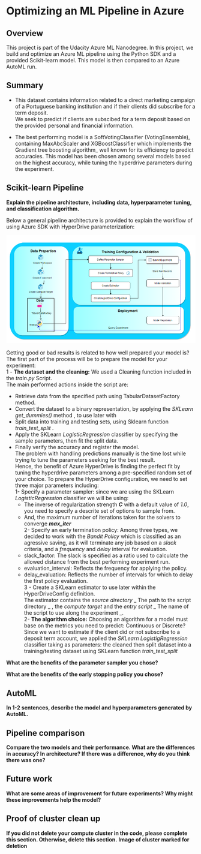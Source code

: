 # Optimizing an ML Pipeline in Azure

## Overview
This project is part of the Udacity Azure ML Nanodegree.
In this project, we build and optimize an Azure ML pipeline using the Python SDK and a provided Scikit-learn model.
This model is then compared to an Azure AutoML run.

## Summary
- This dataset contains information related to a direct marketing campaign of a Portuguese banking institution and if their clients did subscribe for a term deposit.<br>
We seek to predict if clients are subscibed for a term deposit based on the provided personal and financial information.

- The best performing model is a SoftVotingClassifier (VotingEnsemble), containing MaxAbcScaler and XGBoostClassifier which implements the Gradient tree boosting algorithm_  well known for its efficiency to predict accuracies. 
This model has been chosen among several models based on the highest accuracy, while tuning the hyperdrive parameters during the experiment.

## Scikit-learn Pipeline
**Explain the pipeline architecture, including data, hyperparameter tuning, and classification algorithm.**

Below a general pipeline architecture is provided to explain the workflow of using Azure SDK with HyperDrive parameterization:

![alt_text](SklearnPipelineArchitecture.PNG)

Getting good or bad results is related to how well prepared your model is? <br>
The first part of the process will be to prepare the model for your experiment:<br>
1 - **The dataset and the cleaning:** We used a Cleaning function included in the _train.py_ Script. <br>
The main performed actions inside the script are: <br>
   - Retrieve data from the specified path using TabularDatasetFactory method.<br>
   - Convert the dataset to a binary representation, by applying the _SKLearn get_dummies()_ method , to use later with <br>
   - Split data into training and testing sets, using Sklearn function  *train_test_split* .<br>
   - Apply the SKLearn _LogisticRegression_ classifier by specifying the sample parameters, then fit the split data.<br>
   - Finally verify the accuracy and register the model.<br>
The problem with handling predictions manually is the time lost while trying to tune the parameters seeking for the best result.<br>
Hence, the benefit of Azure HyperDrive is finding the perfect fit by tuning the hyperdrive parameters among a pre-specified random set of your choice.
To prepare the HyperDrive configuration, we need to set three major parameters including:<br>
   1- Specify a parameter sampler: since we are using the SKLearn _LogisticRegression_ classifier we will be using:<br>
      - The inverse of regularization strength _**C**_ with a default value of _1.0_, you need to specify a descrite set of options to sample from.<br>
      - And, the maximum number of iterations taken for the solvers to converge _**max_iter**_ <br>
   2- Specify an early termination policy: Among three types, we decided to work with the _Bandit Policy_ which is classified as an agressive saving, as it will terminate any         job based on a _slack_ criteria, and a _frequency_ and _delay_ interval for evaluation. <br>
      - slack_factor: The slack is specified as a ratio used to calculate the allowed distance from the best performing experiment run.<br>
      - evaluation_interval: Reflects the frequency for applying the policy.<br>
      - delay_evaluation: Reflects the number of intervals for which to delay the first policy evaluation.<br>
   3 - Create a SKLearn estimator to use later within the HyperDriveConfig definition.<br>
   The estimator contains the _source directory_ _ The path to the script directory _ , the _compute target_ and the _entry script_ _ The name of the script to use along the experiment _.<br>
2- **The algorithm choice:** Choosing an algorithm for a model must base on the metrics you need to predict: Continuous or Discrete?<br>
Since we want to estimate if the client did or not subscribe to a deposit term account, we applied the _SKLearn LogistigRegression_ classifier taking as parameters: the cleaned then split dataset into a training/testing dataset using SKLearn function *train_test_split* 
 

**What are the benefits of the parameter sampler you chose?**

**What are the benefits of the early stopping policy you chose?**

## AutoML
**In 1-2 sentences, describe the model and hyperparameters generated by AutoML.**

## Pipeline comparison
**Compare the two models and their performance. What are the differences in accuracy? In architecture? If there was a difference, why do you think there was one?**

## Future work
**What are some areas of improvement for future experiments? Why might these improvements help the model?**

## Proof of cluster clean up
**If you did not delete your compute cluster in the code, please complete this section. Otherwise, delete this section.**
**Image of cluster marked for deletion**
